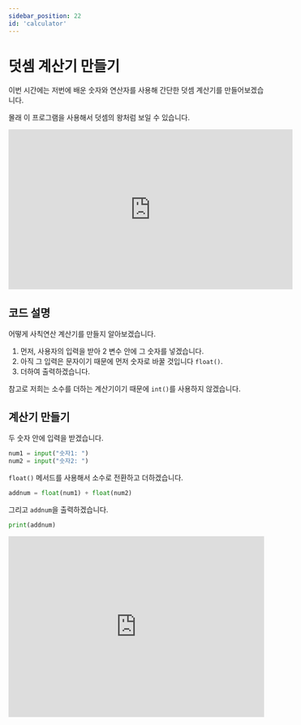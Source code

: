 ```yaml
---
sidebar_position: 22
id: 'calculator'
---
```


# 덧셈 계산기 만들기

이번 시간에는 저번에 배운 숫자와 연산자를 사용해 간단한 덧셈 계산기를 만들어보겠습니다.

몰래 이 프로그램을 사용해서 덧셈의 왕처럼 보일 수 있습니다.

<iframe width="560" height="315" src="https://www.youtube.com/embed/-CRGv2pHTjs" title="YouTube video player" frameborder="0" allow="accelerometer; autoplay; clipboard-write; encrypted-media; gyroscope; picture-in-picture" allowfullscreen></iframe>

## 코드 설명

어떻게 사칙연산 계산기를 만들지 알아보겠습니다.

1. 먼저, 사용자의 입력을 받아 2 변수 안에 그 숫자를 넣겠습니다.
2. 아직 그 입력은 문자이기 때문에 먼저 숫자로 바꿀 것입니다 `float()`.
3. 더하여 출력하겠습니다.

참고로 저희는 소수를 더하는 계산기이기 때문에 `int()`를 사용하지 않겠습니다.

## 계산기 만들기

두 숫자 안에 입력을 받겠습니다.

```python
num1 = input("숫자1: ")
num2 = input("숫자2: ")
```

`float()` 메서드를 사용해서 소수로 전환하고 더하겠습니다.

```python
addnum = float(num1) + float(num2)
```

그리고 `addnum`을 출력하겠습니다.

```python
print(addnum)
```

<iframe src="https://trinket.io/embed/python3/2a317b1dba" width="100%" height="356" frameborder="0" marginwidth="0" marginheight="0" allowfullscreen></iframe>
